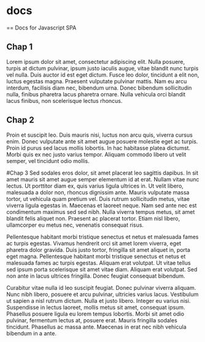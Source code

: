 # docs
== Docs for Javascript SPA

## Chap 1
Lorem ipsum dolor sit amet, consectetur adipiscing elit. Nulla posuere, turpis at dictum pulvinar, ipsum justo iaculis augue, vitae blandit nunc turpis vel nulla. Duis auctor id est eget dictum. Fusce leo dolor, tincidunt a elit non, luctus egestas magna. Praesent vulputate pulvinar mattis. Nam eu arcu interdum, facilisis diam nec, bibendum urna. Donec bibendum sollicitudin nulla, finibus pharetra lacus pharetra ornare. Nulla vehicula orci blandit lacus finibus, non scelerisque lectus rhoncus.

## Chap 2
Proin et suscipit leo. Duis mauris nisi, luctus non arcu quis, viverra cursus enim. Donec vulputate ante sit amet augue posuere molestie eget ac turpis. Proin id purus sed lacus mollis lobortis. In hac habitasse platea dictumst. Morbi quis ex nec justo varius tempor. Aliquam commodo libero ut velit semper, vel tincidunt odio mollis.

#Chap 3
Sed sodales eros dolor, sit amet placerat leo sagittis dapibus. In sit amet mauris sit amet augue semper elementum id at erat. Nullam vitae nunc lectus. Ut porttitor diam ex, quis varius ligula ultrices in. Ut velit libero, malesuada a dolor non, rhoncus dignissim ante. Mauris vulputate massa tortor, ut vehicula quam pretium vel. Duis rutrum sollicitudin metus, vitae viverra ligula egestas in. Maecenas et laoreet neque. Nam sed ante nec est condimentum maximus sed sed nibh. Nulla viverra tempus metus, sit amet blandit felis aliquet non. Praesent ac placerat tortor. Etiam nisl libero, ullamcorper eu metus nec, venenatis consequat risus.

Pellentesque habitant morbi tristique senectus et netus et malesuada fames ac turpis egestas. Vivamus hendrerit orci sit amet lorem viverra, eget pharetra dolor gravida. Duis justo tortor, fringilla sit amet aliquet in, porta eget magna. Pellentesque habitant morbi tristique senectus et netus et malesuada fames ac turpis egestas. Aliquam erat volutpat. Ut vitae tellus sed ipsum porta scelerisque sit amet vitae diam. Aliquam erat volutpat. Sed non ante in lacus ultrices fringilla. Donec feugiat consequat bibendum.

Curabitur vitae nulla id leo suscipit feugiat. Donec pulvinar viverra aliquam. Nunc nibh libero, posuere et arcu pulvinar, ultricies varius lacus. Vestibulum ut sapien a nisl rutrum dictum. Nulla et justo libero. Integer eu varius nisi. Suspendisse in lectus laoreet, mollis metus sit amet, consequat ipsum. Phasellus posuere ligula eu lorem tempus lobortis. Morbi sit amet odio pulvinar, fermentum lectus at, posuere erat. Mauris fringilla sodales tincidunt. Phasellus ac massa ante. Maecenas in erat nec nibh vehicula bibendum in a ante.
